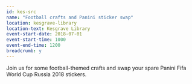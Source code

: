```yaml
---
id: kes-src
name: "Football crafts and Panini sticker swap"
location: kesgrave-library
location-text: Kesgrave Library
event-start-date: 2018-07-01
event-start-time: 1000
event-end-time: 1200
breadcrumb: y
---
```


Join us for some football-themed crafts and swap your spare Panini Fifa World Cup Russia 2018 stickers.
